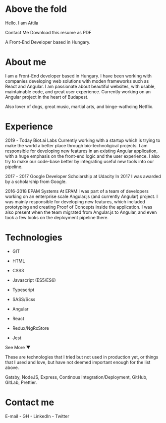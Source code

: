 # Above the fold

Hello.
I am
Attila

Contact Me
Download this resume as PDF

A Front-End Developer
based in Hungary.

# About me

I am a Front-End developer based in Hungary.
I have been working with companies developing web solutions with moden frameworks such as React and Angular.
I am passionate about beautiful websites, with usable, maintainable code, and great user experience.
Currently working on an Angular project in the heart of Budapest.

Also lover of dogs, great music, martial arts, and binge-wathcing Netflix.

# Experience

2019 - Today
Biot.ai Labs
Currently working with a startup which is trying to make the world a better place through bio-technoligical projects.
I am responsible for developing new features in an existing Angular application,
with a huge emphasis on the front-end logic and the user experience.
I also try to make our code-base better by integrating useful new tools into our pipeline.

2017 - 2017
Google Developer Scholarship at Udacity
In 2017 I was awarded by a scholarship from Google.

2016-2018
EPAM Systems
At EPAM I was part of a team of developers working on an enterprise scale Angular.js (and currently Angular) project.
I was mainly responsible for developing new features, which included prototyping and creating Proof of Concepts inside the application.
I was also present when the team migrated from Angular.js to Angular, and even took a few looks on the deployment pipeline there.

# Technologies

- GIT
- HTML
- CSS3
- Javascript (ES5/ES6)
- Typescript
- SASS/Scss

- Angular
- React
- Redux/NgRxStore
- Jest

See More ▼

These are technologies that I tried but not used in production yet,
or things that I used and love, but have not deemed important enough for the list above.

Gatsby, NodeJS, Express, Continous Integration/Deployment, GitHub, GitLab, Prettier.

# Contact me

E-mail - GH - LinkedIn - Twitter
